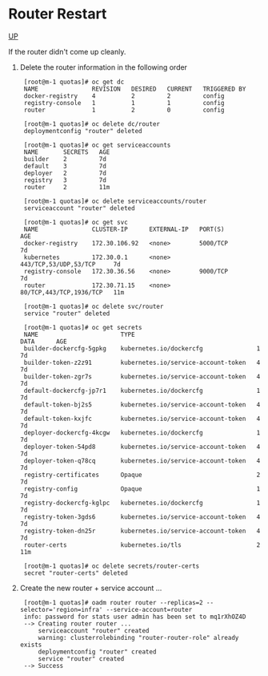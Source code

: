 # Router Restart

[UP](OpenShift.html)

If the router didn't come up cleanly.

1) Delete the router information in the following order

        [root@m-1 quotas]# oc get dc
        NAME               REVISION   DESIRED   CURRENT   TRIGGERED BY
        docker-registry    4          2         2         config
        registry-console   1          1         1         config
        router             1          2         0         config
        
        [root@m-1 quotas]# oc delete dc/router
        deploymentconfig "router" deleted
        
        [root@m-1 quotas]# oc get serviceaccounts
        NAME       SECRETS   AGE
        builder    2         7d
        default    3         7d
        deployer   2         7d
        registry   3         7d
        router     2         11m
        
        [root@m-1 quotas]# oc delete serviceaccounts/router
        serviceaccount "router" deleted
        
        [root@m-1 quotas]# oc get svc
        NAME               CLUSTER-IP      EXTERNAL-IP   PORT(S)                   AGE
        docker-registry    172.30.106.92   <none>        5000/TCP                  7d
        kubernetes         172.30.0.1      <none>        443/TCP,53/UDP,53/TCP     7d
        registry-console   172.30.36.56    <none>        9000/TCP                  7d
        router             172.30.71.15    <none>        80/TCP,443/TCP,1936/TCP   11m

        [root@m-1 quotas]# oc delete svc/router
        service "router" deleted

        [root@m-1 quotas]# oc get secrets
        NAME                       TYPE                                  DATA      AGE
        builder-dockercfg-5gpkg    kubernetes.io/dockercfg               1         7d
        builder-token-z2z91        kubernetes.io/service-account-token   4         7d
        builder-token-zgr7s        kubernetes.io/service-account-token   4         7d
        default-dockercfg-jp7r1    kubernetes.io/dockercfg               1         7d
        default-token-bj2s5        kubernetes.io/service-account-token   4         7d
        default-token-kxjfc        kubernetes.io/service-account-token   4         7d
        deployer-dockercfg-4kcgw   kubernetes.io/dockercfg               1         7d
        deployer-token-54pd8       kubernetes.io/service-account-token   4         7d
        deployer-token-q78cq       kubernetes.io/service-account-token   4         7d
        registry-certificates      Opaque                                2         7d
        registry-config            Opaque                                1         7d
        registry-dockercfg-kglpc   kubernetes.io/dockercfg               1         7d
        registry-token-3gds6       kubernetes.io/service-account-token   4         7d
        registry-token-dn25r       kubernetes.io/service-account-token   4         7d
        router-certs               kubernetes.io/tls                     2         11m

        [root@m-1 quotas]# oc delete secrets/router-certs
        secret "router-certs" deleted

2) Create the new router + service account ...

        [root@m-1 quotas]# oadm router router --replicas=2 --selector='region=infra' --service-account=router
        info: password for stats user admin has been set to mq1rXhOZ4D
        --> Creating router router ...
            serviceaccount "router" created
            warning: clusterrolebinding "router-router-role" already exists
            deploymentconfig "router" created
            service "router" created
        --> Success

